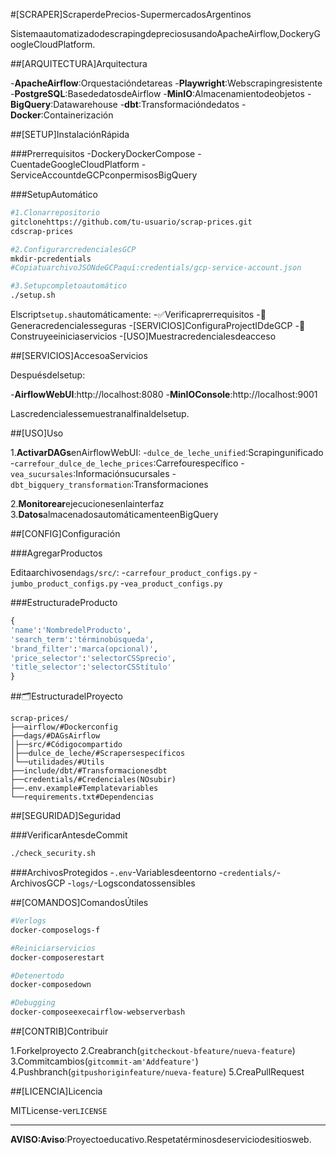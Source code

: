 #[SCRAPER]ScraperdePrecios-SupermercadosArgentinos

SistemaautomatizadodescrapingdepreciosusandoApacheAirflow,DockeryGoogleCloudPlatform.

##[ARQUITECTURA]Arquitectura

-**ApacheAirflow**:Orquestacióndetareas
-**Playwright**:Webscrapingresistente
-**PostgreSQL**:BasededatosdeAirflow
-**MinIO**:Almacenamientodeobjetos
-**BigQuery**:Datawarehouse
-**dbt**:Transformacióndedatos
-**Docker**:Containerización

##[SETUP]InstalaciónRápida

###Prerrequisitos
-DockeryDockerCompose
-CuentadeGoogleCloudPlatform
-ServiceAccountdeGCPconpermisosBigQuery

###SetupAutomático

```bash
#1.Clonarrepositorio
gitclonehttps://github.com/tu-usuario/scrap-prices.git
cdscrap-prices

#2.ConfigurarcredencialesGCP
mkdir-pcredentials
#CopiatuarchivoJSONdeGCPaquí:credentials/gcp-service-account.json

#3.Setupcompletoautomático
./setup.sh
```

Elscript`setup.sh`automáticamente:
-✅Verificaprerrequisitos
-🔐Generacredencialesseguras
-[SERVICIOS]ConfiguraProjectIDdeGCP
-🐳Construyeeiniciaservicios
-[USO]Muestracredencialesdeacceso

##[SERVICIOS]AccesoaServicios

Despuésdelsetup:

-**AirflowWebUI**:http://localhost:8080
-**MinIOConsole**:http://localhost:9001

Lascredencialessemuestranalfinaldelsetup.

##[USO]Uso

1.**ActivarDAGs**enAirflowWebUI:
-`dulce_de_leche_unified`:Scrapingunificado
-`carrefour_dulce_de_leche_prices`:Carrefourespecífico
-`vea_sucursales`:Informaciónsucursales
-`dbt_bigquery_transformation`:Transformaciones

2.**Monitorear**ejecucionesenlainterfaz
3.**Datos**almacenadosautomáticamenteenBigQuery

##[CONFIG]Configuración

###AgregarProductos

Editaarchivosen`dags/src/`:
-`carrefour_product_configs.py`
-`jumbo_product_configs.py`
-`vea_product_configs.py`

###EstructuradeProducto
```python
{
'name':'NombredelProducto',
'search_term':'términobúsqueda',
'brand_filter':'marca(opcional)',
'price_selector':'selectorCSSprecio',
'title_selector':'selectorCSStítulo'
}
```

##🗂️EstructuradelProyecto

```
scrap-prices/
├──airflow/#Dockerconfig
├──dags/#DAGsAirflow
│├──src/#Códigocompartido
│├──dulce_de_leche/#Scrapersespecíficos
│└──utilidades/#Utils
├──include/dbt/#Transformacionesdbt
├──credentials/#Credenciales(NOsubir)
├──.env.example#Templatevariables
└──requirements.txt#Dependencias
```

##[SEGURIDAD]Seguridad

###VerificarAntesdeCommit
```bash
./check_security.sh
```

###ArchivosProtegidos
-`.env`-Variablesdeentorno
-`credentials/`-ArchivosGCP
-`logs/`-Logscondatossensibles

##[COMANDOS]ComandosÚtiles

```bash
#Verlogs
docker-composelogs-f

#Reiniciarservicios
docker-composerestart

#Detenertodo
docker-composedown

#Debugging
docker-composeexecairflow-webserverbash
```

##[CONTRIB]Contribuir

1.Forkelproyecto
2.Creabranch(`gitcheckout-bfeature/nueva-feature`)
3.Commitcambios(`gitcommit-am'Addfeature'`)
4.Pushbranch(`gitpushoriginfeature/nueva-feature`)
5.CreaPullRequest

##[LICENCIA]Licencia

MITLicense-ver`LICENSE`

---

**AVISO:Aviso**:Proyectoeducativo.Respetatérminosdeserviciodesitiosweb.
